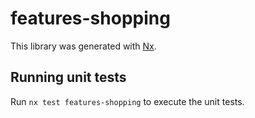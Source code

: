 # features-shopping

This library was generated with [Nx](https://nx.dev).

## Running unit tests

Run `nx test features-shopping` to execute the unit tests.
